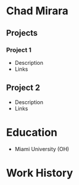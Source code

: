 #  Chad Mirara



## Projects
### Project 1
- Description
- Links


## Project 2
- Description
- Links

# Education
- Miami University (OH)


# Work History



